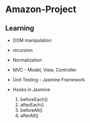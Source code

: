 # Amazon-Project

## Learning
- DOM manipulation
- recursion
- Normalization
- MVC - Model, View, Controller

- Unit Testing - Jasmine Framework
- Hooks in Jasmine
  1. beforeEach()
  2. afterEach()
  3. beforeAll()
  4. afterAll()

